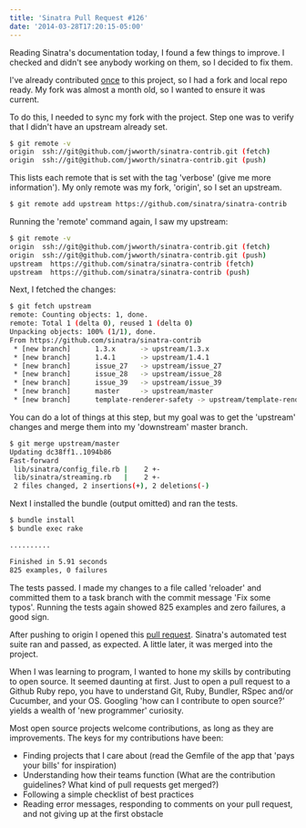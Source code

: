 ```yaml
---
title: 'Sinatra Pull Request #126'
date: '2014-03-28T17:20:15-05:00'
---
```


Reading Sinatra's documentation today, I found a few things to improve.  I checked and didn't see anybody working on them, so I decided to fix them.

I've already contributed <a href='http://worth-chicago.co/my-first-pull-request-sinatra'>once</a> to this project, so I had a fork and local repo ready.  My fork was almost a month old, so I wanted to ensure it was current.

To do this, I needed to sync my fork with the project.  Step one was to verify that I didn't have an upstream already set.

```sh
$ git remote -v
origin  ssh://git@github.com/jwworth/sinatra-contrib.git (fetch)
origin  ssh://git@github.com/jwworth/sinatra-contrib.git (push)
```

This lists each remote that is set with the tag 'verbose' (give me more information').  My only remote was my fork, 'origin', so I set an upstream.

```sh
$ git remote add upstream https://github.com/sinatra/sinatra-contrib
```

Running the 'remote' command again, I saw my upstream:

```sh
$ git remote -v
origin  ssh://git@github.com/jwworth/sinatra-contrib.git (fetch)
origin  ssh://git@github.com/jwworth/sinatra-contrib.git (push)
upstream  https://github.com/sinatra/sinatra-contrib (fetch)
upstream  https://github.com/sinatra/sinatra-contrib (push)
```

Next, I fetched the changes:

```sh
$ git fetch upstream
remote: Counting objects: 1, done.
remote: Total 1 (delta 0), reused 1 (delta 0)
Unpacking objects: 100% (1/1), done.
From https://github.com/sinatra/sinatra-contrib
 * [new branch]      1.3.x      -> upstream/1.3.x
 * [new branch]      1.4.1      -> upstream/1.4.1
 * [new branch]      issue_27   -> upstream/issue_27
 * [new branch]      issue_28   -> upstream/issue_28
 * [new branch]      issue_39   -> upstream/issue_39
 * [new branch]      master     -> upstream/master
 * [new branch]      template-renderer-safety -> upstream/template-renderer-safety
```

You can do a lot of things at this step, but my goal was to get the 'upstream' changes and merge them into my 'downstream' master branch.

```sh
$ git merge upstream/master
Updating dc38ff1..1094b86
Fast-forward
 lib/sinatra/config_file.rb |    2 +-
 lib/sinatra/streaming.rb   |    2 +-
 2 files changed, 2 insertions(+), 2 deletions(-)
```

Next I installed the bundle (output omitted) and ran the tests.

```sh
$ bundle install
$ bundle exec rake

..........

Finished in 5.91 seconds
825 examples, 0 failures
```

The tests passed.  I made my changes to a file called 'reloader' and committed them to a task branch with the commit message 'Fix some typos'.  Running the tests again showed 825 examples and zero failures, a good sign.

After pushing to origin I opened this <a href='https://github.com/sinatra/sinatra-contrib/pull/126'>pull request</a>.  Sinatra's automated test suite ran and passed, as expected.  A little later, it was merged into the project.

When I was learning to program, I wanted to hone my skills by contributing to open source.  It seemed daunting at first.  Just to open a pull request to a Github Ruby repo, you have to understand Git, Ruby, Bundler, RSpec and/or Cucumber, and your OS.  Googling 'how can I contribute to open source?' yields a wealth of 'new programmer' curiosity.

Most open source projects welcome contributions, as long as they are improvements.  The keys for my contributions have been:

* Finding projects that I care about (read the Gemfile of the app that 'pays your bills' for inspiration)
* Understanding how their teams function (What are the contribution guidelines? What kind of pull requests get merged?)
* Following a simple checklist of best practices
* Reading error messages, responding to comments on your pull request, and not giving up at the first obstacle